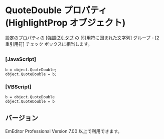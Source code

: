 # QuoteDouble プロパティ (HighlightProp オブジェクト)

設定のプロパティの [\[強調(2)\] タブ](../../dlg/properties/highlight2/index) の \[引用符に囲まれた文字列\] グループ \- \[2重引用符\] チェック ボックスに相当します。

## 

### \[JavaScript\]

```
b = object.QuoteDouble;
object.QuoteDouble = b;
```

### \[VBScript\]

```
b = object.QuoteDouble
object.QuoteDouble = b
```

## バージョン

EmEditor Professional Version 7.00 以上で利用できます。

